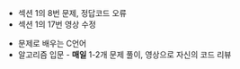 - 섹션 1의 8번 문제, 정답코드 오류
- 섹션 1의 17번 영상 수정

* 문제로 배우는 C언어
* 알고리즘 입문 - **매일** 1-2개 문제 풀이, 영상으로 자신의 코드 리뷰

